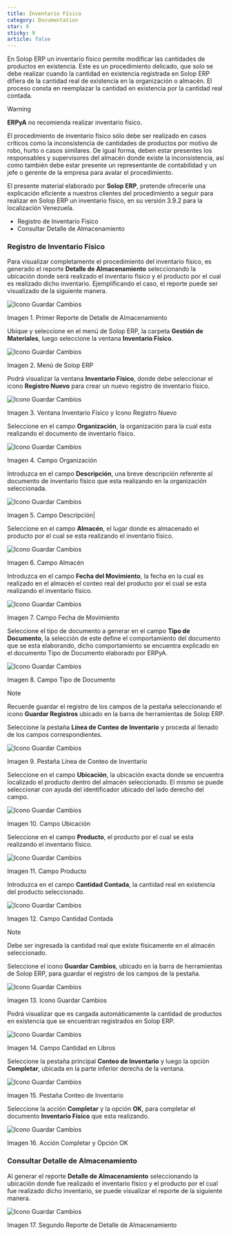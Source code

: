 ```yaml
---
title: Inventario Físico
category: Documentation
star: 9
sticky: 9
article: false
---
```


En Solop ERP un inventario físico permite modificar las cantidades de productos en existencia. Este es un procedimiento delicado, que solo se debe realizar cuando la cantidad en existencia registrada en Solop ERP difiera de la cantidad real de existencia en la organización o almacén. El proceso consta en reemplazar la cantidad en existencia por la cantidad real contada.

Warning

**ERPyA** no recomienda realizar inventario físico.

El procedimiento de inventario físico sólo debe ser realizado en casos críticos como la inconsistencia de cantidades de productos por motivo de robo, hurto o casos similares. De igual forma, deben estar presentes los responsables y supervisores del almacén donde existe la inconsistencia, así como también debe estar presente un representante de contabilidad y un jefe o gerente de la empresa para avalar el procedimiento.

El presente material elaborado por **Solop ERP**, pretende ofrecerle una explicación eficiente a nuestros clientes del procedimiento a seguir para realizar en Solop ERP un inventario físico, en su versión 3.9.2 para la localización Venezuela.

- Registro de Inventario Físico
- Consultar Detalle de Almacenamiento

### Registro de Inventario Físico

Para visualizar completamente el procedimiento del inventario físico, es generado el reporte **Detalle de Almacenamiento** seleccionando la ubicación donde será realizado el inventario físico y el producto por el cual es realizado dicho inventario. Ejemplificando el caso, el reporte puede ser visualizado de la siguiente manera.

![Icono Guardar Cambios](/assets/img/docs/materials-management/mam-materials-image75.png)

Imagen 1. Primer Reporte de Detalle de Almacenamiento

Ubique y seleccione en el menú de Solop ERP, la carpeta **Gestión de Materiales**, luego seleccione la ventana **Inventario Físico**.

![Icono Guardar Cambios](/assets/img/docs/materials-management/mam-materials-image76.png)

Imagen 2. Menú de Solop ERP

Podrá visualizar la ventana **Inventario Físico**, donde debe seleccionar el icono **Registro Nuevo** para crear un nuevo registro de inventario físico.

![Icono Guardar Cambios](/assets/img/docs/materials-management/mam-materials-image77.png)

Imagen 3. Ventana Inventario Físico y Icono Registro Nuevo

Seleccione en el campo **Organización**, la organización para la cual esta realizando el documento de inventario físico.

![Icono Guardar Cambios](/assets/img/docs/materials-management/mam-materials-image78.png)

Imagen 4. Campo Organización

Introduzca en el campo **Descripción**, una breve descripción referente al documento de inventario físico que esta realizando en la organización seleccionada.

![Icono Guardar Cambios](/assets/img/docs/materials-management/mam-materials-image79.png)

Imagen 5. Campo Descripción|

Seleccione en el campo **Almacén**, el lugar donde es almacenado el producto por el cual se esta realizando el inventario físico.

![Icono Guardar Cambios](/assets/img/docs/materials-management/mam-materials-image80.png)

Imagen 6. Campo Almacén

Introduzca en el campo **Fecha del Movimiento**, la fecha en la cual es realizado en el almacén el conteo real del producto por el cual se esta realizando el inventario físico.

![Icono Guardar Cambios](/assets/img/docs/materials-management/mam-materials-image81.png)

Imagen 7. Campo Fecha de Movimiento

Seleccione el tipo de documento a generar en el campo **Tipo de Documento**, la selección de este define el comportamiento del documento que se esta elaborando, dicho comportamiento se encuentra explicado en el documento Tipo de Documento elaborado por ERPyA.

![Icono Guardar Cambios](/assets/img/docs/materials-management/mam-materials-image82.png)

Imagen 8. Campo Tipo de Documento

Note

Recuerde guardar el registro de los campos de la pestaña seleccionando el icono **Guardar Registros** ubicado en la barra de herramientas de Solop ERP.

Seleccione la pestaña **Línea de Conteo de Inventario** y proceda al llenado de los campos correspondientes.

![Icono Guardar Cambios](/assets/img/docs/materials-management/mam-materials-image83.png)

Imagen 9. Pestaña Línea de Conteo de Inventario

Seleccione en el campo **Ubicación**, la ubicación exacta donde se encuentra localizado el producto dentro del almacén seleccionado. El mismo se puede seleccionar con ayuda del identificador ubicado del lado derecho del campo.

![Icono Guardar Cambios](/assets/img/docs/materials-management/mam-materials-image84.png)

Imagen 10. Campo Ubicación

Seleccione en el campo **Producto**, el producto por el cual se esta realizando el inventario físico.

![Icono Guardar Cambios](/assets/img/docs/materials-management/mam-materials-image85.png)

Imagen 11. Campo Producto

Introduzca en el campo **Cantidad Contada**, la cantidad real en existencia del producto seleccionado.

![Icono Guardar Cambios](/assets/img/docs/materials-management/mam-materials-image86.png)

Imagen 12. Campo Cantidad Contada

Note

Debe ser ingresada la cantidad real que existe físicamente en el almacén seleccionado.

Seleccione el icono **Guardar Cambios**, ubicado en la barra de herramientas de Solop ERP, para guardar el registro de los campos de la pestaña.

![Icono Guardar Cambios](/assets/img/docs/materials-management/mam-materials-image87.png)

Imagen 13. Icono Guardar Cambios

Podrá visualizar que es cargada automáticamente la cantidad de productos en existencia que se encuentran registrados en Solop ERP.

![Icono Guardar Cambios](/assets/img/docs/materials-management/mam-materials-image88.png)

Imagen 14. Campo Cantidad en Libros

Seleccione la pestaña principal **Conteo de Inventario** y luego la opción **Completar**, ubicada en la parte inferior derecha de la ventana.

![Icono Guardar Cambios](/assets/img/docs/materials-management/mam-materials-image89.png)

Imagen 15. Pestaña Conteo de Inventario

Seleccione la acción **Completar** y la opción **OK**, para completar el documento **Inventario Físico** que esta realizando.

![Icono Guardar Cambios](/assets/img/docs/materials-management/mam-materials-image90.png)

Imagen 16. Acción Completar y Opción OK

### Consultar Detalle de Almacenamiento

Al generar el reporte **Detalle de Almacenamiento** seleccionando la ubicación donde fue realizado el inventario físico y el producto por el cual fue realizado dicho inventario, se puede visualizar el reporte de la siguiente manera.

![Icono Guardar Cambios](/assets/img/docs/materials-management/mam-materials-image999.png)

Imagen 17. Segundo Reporte de Detalle de Almacenamiento
